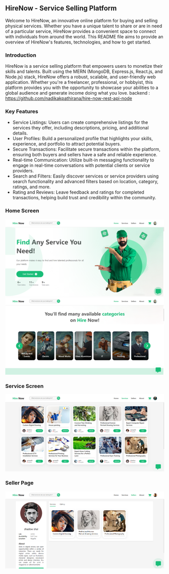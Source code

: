 ## HireNow - Service Selling Platform
Welcome to HireNow, an innovative online platform for buying and selling physical services. Whether you have a unique talent to share or are in need of a particular service, HireNow provides a convenient space to connect with individuals from around the world. This README file aims to provide an overview of HireNow's features, technologies, and how to get started.

### Introduction
HireNow is a service selling platform that empowers users to monetize their skills and talents. Built using the MERN (MongoDB, Express.js, React.js, and Node.js) stack, HireNow offers a robust, scalable, and user-friendly web application. Whether you're a freelancer, professional, or hobbyist, this platform provides you with the opportunity to showcase your abilities to a global audience and generate income doing what you love.
backend : https://github.com/nadikakpathirana/hire-now-rest-api-node

### Key Features
- Service Listings: Users can create comprehensive listings for the services they offer, including descriptions, pricing, and additional details.
- User Profiles: Build a personalized profile that highlights your skills, experience, and portfolio to attract potential buyers.
- Secure Transactions: Facilitate secure transactions within the platform, ensuring both buyers and sellers have a safe and reliable experience.
- Real-time Communication: Utilize built-in messaging functionality to engage in real-time conversations with potential clients or service providers.
- Search and Filters: Easily discover services or service providers using search functionality and advanced filters based on location, category, ratings, and more.
- Rating and Reviews: Leave feedback and ratings for completed transactions, helping build trust and credibility within the community.

### Home Screen
![ScreenShot](/screenshots/screenshot1.png)
![ScreenShot](/screenshots/screenshot2.png)

### Service Screen
![ScreenShot](/screenshots/screenshot3.png)

### Seller Page
![ScreenShot](/screenshots/screenshot4.png)
